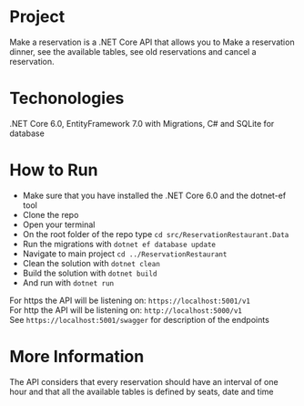 # Project
Make a reservation is a .NET Core API that allows you to Make a reservation dinner, see the available tables, see old reservations and cancel a reservation.

# Techonologies
.NET Core 6.0, EntityFramework 7.0 with Migrations, C# and SQLite for database

# How to Run
- Make sure that you have installed the .NET Core 6.0 and the dotnet-ef tool
- Clone the repo
- Open your terminal
- On the root folder of the repo type `cd src/ReservationRestaurant.Data`
- Run the migrations with `dotnet ef database update`
- Navigate to main project `cd ../ReservationRestaurant`
- Clean the solution with `dotnet clean`
- Build the solution with `dotnet build`
- And run with `dotnet run`

For https the API will be listening on: `https://localhost:5001/v1`<br>
For http the API will be listening on: `http://localhost:5000/v1`<br>
See `https://localhost:5001/swagger` for description of the endpoints

# More Information
The API considers that every reservation should have an interval of one hour and that all the available tables is defined by seats, date and time
